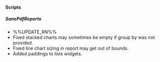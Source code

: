 
#### Scripts
##### SanePdfReports
- %%UPDATE_RN%%
- Fixed stacked charts may sometimes be empty if group by was not provided.
- Fixed line chart sizing in report may get out of bounds.
- Added paddings to lists widgets.
